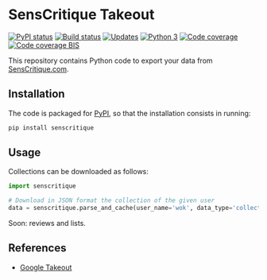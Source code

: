 # SensCritique Takeout

[![PyPI status][PyPI image]][PyPI] [![Build status][Build image]][Build] [![Updates][Dependency image]][PyUp] [![Python 3][Python3 image]][PyUp] [![Code coverage][Coveralls image]][Coveralls] [![Code coverage BIS][Codecov image]][Codecov]

  [PyPI]: https://pypi.python.org/pypi/senscritique
  [PyPI image]: https://badge.fury.io/py/senscritique.svg

  [Build]: https://travis-ci.org/woctezuma/SensCritique-Takeout
  [Build image]: https://travis-ci.org/woctezuma/SensCritique-Takeout.svg?branch=master

  [PyUp]: https://pyup.io/repos/github/woctezuma/SensCritique-Takeout/
  [Dependency image]: https://pyup.io/repos/github/woctezuma/SensCritique-Takeout/shield.svg
  [Python3 image]: https://pyup.io/repos/github/woctezuma/SensCritique-Takeout/python-3-shield.svg

  [Coveralls]: https://coveralls.io/github/woctezuma/SensCritique-Takeout?branch=master
  [Coveralls image]: https://coveralls.io/repos/github/woctezuma/SensCritique-Takeout/badge.svg?branch=master

  [Codecov]: https://codecov.io/gh/woctezuma/SensCritique-Takeout
  [Codecov image]: https://codecov.io/gh/woctezuma/SensCritique-Takeout/branch/master/graph/badge.svg

This repository contains Python code to export your data from [SensCritique.com](https://www.senscritique.com).

## Installation

The code is packaged for [PyPI](https://pypi.org/project/senscritique/), so that the installation consists in running:

```bash
pip install senscritique
```

## Usage

Collections can be downloaded as follows:

```python
import senscritique

# Download in JSON format the collection of the given user
data = senscritique.parse_and_cache(user_name='wok', data_type='collection')
```

Soon: reviews and lists.

## References

- [Google Takeout](https://en.wikipedia.org/wiki/Google_Takeout)

